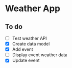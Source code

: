 # Weather App

## To do

- [ ] Test weather API
- [x] Create data model
- [x] Add event
- [ ] Display event weather data
- [x] Update event
